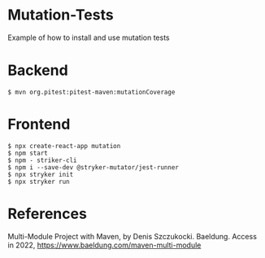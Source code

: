 # Mutation-Tests
Example of how to install and use mutation tests

# Backend
    $ mvn org.pitest:pitest-maven:mutationCoverage

# Frontend
    $ npx create-react-app mutation
    $ npm start
    $ npm - striker-cli
    $ npm i --save-dev @stryker-mutator/jest-runner
    $ npx stryker init
    $ npx stryker run

# References
Multi-Module Project with Maven, by Denis Szczukocki. Baeldung. Access in 2022, https://www.baeldung.com/maven-multi-module
